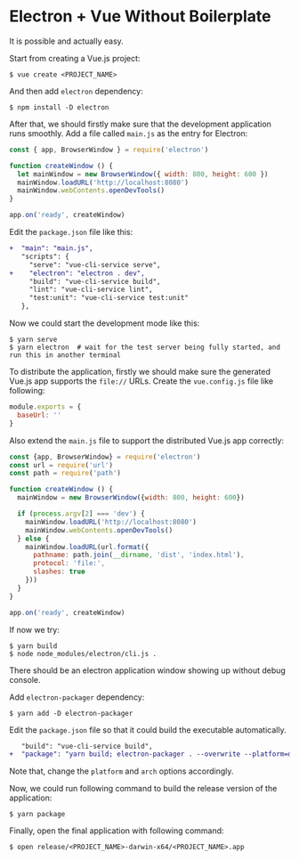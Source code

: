 # Electron + Vue Without Boilerplate

It is possible and actually easy.

Start from creating a Vue.js project:

```shell
$ vue create <PROJECT_NAME>
```

And then add `electron` dependency:

```shell
$ npm install -D electron
```

After that, we should firstly make sure that the development application runs smoothly. Add a file called `main.js` as the entry for Electron:

```javascript
const { app, BrowserWindow } = require('electron')

function createWindow () {
  let mainWindow = new BrowserWindow({ width: 800, height: 600 })
  mainWindow.loadURL('http://localhost:8080')
  mainWindow.webContents.openDevTools()
}

app.on('ready', createWindow)
```

Edit the `package.json` file like this:

```diff
+  "main": "main.js",
   "scripts": {
     "serve": "vue-cli-service serve",
+    "electron": "electron . dev",
     "build": "vue-cli-service build",
     "lint": "vue-cli-service lint",
     "test:unit": "vue-cli-service test:unit"
   },
```

Now we could start the development mode like this:

```console
$ yarn serve
$ yarn electron  # wait for the test server being fully started, and run this in another terminal
```

To distribute the application, firstly we should make sure the generated Vue.js app supports the `file://` URLs. Create the `vue.config.js` file like following:

```javascript
module.exports = {
  baseUrl: ''
}
```

Also extend the `main.js` file to support the distributed Vue.js app correctly:

```javascript
const {app, BrowserWindow} = require('electron')
const url = require('url')
const path = require('path')

function createWindow () {
  mainWindow = new BrowserWindow({width: 800, height: 600})

  if (process.argv[2] === 'dev') {
    mainWindow.loadURL('http://localhost:8080')
    mainWindow.webContents.openDevTools()
  } else {
    mainWindow.loadURL(url.format({
      pathname: path.join(__dirname, 'dist', 'index.html'),
      protocol: 'file:',
      slashes: true
    }))
  }
}

app.on('ready', createWindow)
```

If now we try:

```console
$ yarn build
$ node node_modules/electron/cli.js .
```

There should be an electron application window showing up without debug console.

Add `electron-packager` dependency:

```console
$ yarn add -D electron-packager
```

Edit the `package.json` file so that it could build the executable automatically.

```diff
   "build": "vue-cli-service build",
+  "package": "yarn build; electron-packager . --overwrite --platform=darwin --arch=x64 --prune=true --out=release",
```

Note that, change the `platform` and `arch` options accordingly.

Now, we could run following command to build the release version of the application:

```console
$ yarn package
```

Finally, open the final application with following command:

```console
$ open release/<PROJECT_NAME>-darwin-x64/<PROJECT_NAME>.app
```
